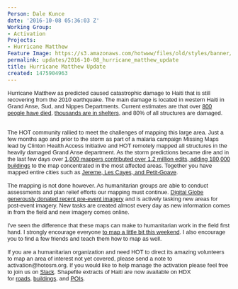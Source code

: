 ```yaml
---
Person: Dale Kunce
date: '2016-10-08 05:36:03 Z'
Working Group:
- Activation
Projects:
- Hurricane Matthew
Feature Image: https://s3.amazonaws.com/hotwww/files/old/styles/banner/public/30144517616_fe5c10a6bf_k.jpg
permalink: updates/2016-10-08_hurricane_matthew_update
title: Hurricane Matthew Update
created: 1475904963
---
```

<p><span style="color: #222222; font-family: arial, sans-serif; font-size: small; font-style: normal; font-variant-ligatures: normal; font-variant-caps: normal; font-weight: normal;">Hurricane Matthew as predicted caused catastrophic damage to Haiti that is still recovering from the 2010 earthquake. The main damage is located in western Haiti in Grand Anse, Sud, and Nippes Departments. Current estimates are that over <a href="http://www.nytimes.com/2016/10/08/world/americas/after-hurricane-matthew-devastation-in-southern-haiti.html" target="_blank">800 people have died</a>, <a href="%20https://app.klipfolio.com/published/ec77978d9513651515591847f84e4e61/hurricane-matthew-#" target="_blank">thousands are in shelters</a>, and 80% of all structures are damaged.</span></p><div style="color: #222222; font-family: arial, sans-serif; font-size: small; font-style: normal; font-variant-ligatures: normal; font-variant-caps: normal; font-weight: normal;">&nbsp;</div><div style="color: #222222; font-family: arial, sans-serif; font-size: small; font-style: normal; font-variant-ligatures: normal; font-variant-caps: normal; font-weight: normal;">The HOT community rallied to meet the challenges of mapping this large area. Just a few months ago and prior to the storm as part of a malaria campaign Missing Maps lead by Clinton Health Access Initiative and HOT remotely mapped all structures in the heavily damaged Grand Anse department. As the storm predictions became dire and in the last few days over <a href="http://resultmaps.neis-one.org/osm-changesets?comment=hurricanematthew#9/18.3650/-73.5315" target="_blank">1,000 mappers contributed over 1.2 million edits, adding 180,000 buildings</a> to the map concentrated in the most affected areas. Together you have mapped entire cities such as <a href="http://bl.ocks.org/d/40e98b36a9b97a6869c04555c127c930" target="_blank">Jereme, Les Cayes, and Petit-Goave</a>.</div><div style="color: #222222; font-family: arial, sans-serif; font-size: small; font-style: normal; font-variant-ligatures: normal; font-variant-caps: normal; font-weight: normal;">&nbsp;</div><div style="color: #222222; font-family: arial, sans-serif; font-size: small; font-style: normal; font-variant-ligatures: normal; font-variant-caps: normal; font-weight: normal;">The mapping is not done however. As humanitarian groups are able to conduct assessments and plan relief efforts our mapping must continue. <a href="http://blog.digitalglobe.com/2016/10/07/open-data-volunteer-mapping-to-support-hurricane-response-in-haiti/" target="_blank">Digital Globe generously donated recent pre-event imagery</a> and is actively tasking new areas for post-event imagery. New tasks are created almost every day as new information comes in from the field and new imagery comes online.&nbsp;</div><div style="color: #222222; font-family: arial, sans-serif; font-size: small; font-style: normal; font-variant-ligatures: normal; font-variant-caps: normal; font-weight: normal;">&nbsp;</div><div style="color: #222222; font-family: arial, sans-serif; font-size: small; font-style: normal; font-variant-ligatures: normal; font-variant-caps: normal; font-weight: normal;">I've seen the difference that these maps can make to humanitarian work in the field first hand. I strongly encourage everyone <a href="http://tasks.hotosm.org" target="_blank">to map a little bit this weekend</a>. I also encourage you to find a few friends and teach them how to map as well.&nbsp;</div><div style="color: #222222; font-family: arial, sans-serif; font-size: small; font-style: normal; font-variant-ligatures: normal; font-variant-caps: normal; font-weight: normal;">&nbsp;</div><div style="color: #222222; font-family: arial, sans-serif; font-size: small; font-style: normal; font-variant-ligatures: normal; font-variant-caps: normal; font-weight: normal;">If you are a humanitarian organization and need HOT to direct its amazing volunteers to map an area of interest not yet covered, please send a note to activation@hotosm.org. If you would like to help manage the activation please feel free to join us on <a href="%20https://hotosm-slack.herokuapp.com/" target="_blank">Slack</a>.&nbsp;<span style="font-style: normal; font-variant-ligatures: normal; font-variant-caps: normal; font-weight: normal; font-size: small; font-family: arial, sans-serif;">Shapefile extracts of Haiti are now available on HDX for&nbsp;</span><a style="font-style: normal; font-variant-ligatures: normal; font-variant-caps: normal; font-weight: normal; font-size: small; font-family: arial, sans-serif;" href="https://data.humdata.org/dataset/haiti-openstreetmap-extract-roads" target="_blank">roads</a><span style="font-style: normal; font-variant-ligatures: normal; font-variant-caps: normal; font-weight: normal; font-size: small; font-family: arial, sans-serif;">,&nbsp;</span><a style="font-style: normal; font-variant-ligatures: normal; font-variant-caps: normal; font-weight: normal; font-size: small; font-family: arial, sans-serif;" href="https://data.humdata.org/dataset/haiti-openstreetmap-extract-buildings" target="_blank">buildings</a><span style="font-style: normal; font-variant-ligatures: normal; font-variant-caps: normal; font-weight: normal; font-size: small; font-family: arial, sans-serif;">, and&nbsp;</span><a style="font-style: normal; font-variant-ligatures: normal; font-variant-caps: normal; font-weight: normal; font-size: small; font-family: arial, sans-serif;" href="https://data.humdata.org/dataset/haiti-openstreetmap-extract-pois" target="_blank">POIs</a><span style="font-style: normal; font-variant-ligatures: normal; font-variant-caps: normal; font-weight: normal; font-size: small; font-family: arial, sans-serif;">.</span></div>
